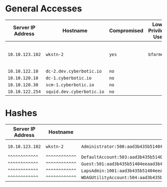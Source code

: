 # General Accesses
| Server IP Address | Hostname                  | Compromised | Low-Privilege User | High-Privilege User | Open Ports | Username:Password    | Links                                |
| ----------------- | ------------------------- | ----------- | ------------------ | ------------------- | ---------- | -------------------- | ------------------------------------ |
| `10.10.123.102`   | `wkstn-2`                 | `yes`       | `bfarmer`          | `system`            |            | `bfarmer`:`Sup3rman` | [[5. screenshot]] : [[8. netlogons]] |
| `10.10.122.10`    | `dc-2.dev.cyberbotic.io`  | `no`        |                    |                     |            |                      |                                      |
| `10.10.120.10`    | `dc-1.cyberbotic.io`      | `no`        |                    |                     |            |                      |                                      |
| `10.10.120.30`    | `scm-1.cyberbotic.io`     | `no`        |                    |                     |            |                      |                                      |
| `10.10.122.254`   | `squid.dev.cyberbotic.io` | `no`        |                    |                     |            |                      |                                      |
# Hashes

Server IP Address | Hostname | Hashes | Links
------------------|----------|--------|------
`10.10.123.102`      |`wkstn-2`   | `Administrator:500:aad3b435b51404eeaad3b435b51404ee:fc525c9683e8fe067095ba2ddc971889:::`| [[2.1 unquoted_service_path_abuse_artifact_Kit]]
`^^^^^^^^^^^^`|`^^^^^^^^^^^^`| `DefaultAccount:503:aad3b435b51404eeaad3b435b51404ee:31d6cfe0d16ae931b73c59d7e0c089c0:::`| 
`^^^^^^^^^^^^`|`^^^^^^^^^^^^`| `Guest:501:aad3b435b51404eeaad3b435b51404ee:31d6cfe0d16ae931b73c59d7e0c089c0:::`|
`^^^^^^^^^^^^`|`^^^^^^^^^^^^`|`LapsAdmin:1001:aad3b435b51404eeaad3b435b51404ee:cd984ea98ca4ac9593de417bb68aa3a7:::`
`^^^^^^^^^^^^` | `^^^^^^^^^^^^` | `WDAGUtilityAccount:504:aad3b435b51404eeaad3b435b51404ee:8710fb3e12ffb120dfee7b68eac878d2:::` 


  

